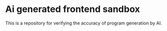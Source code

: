 # Ai generated frontend sandbox
This is a repository for verifying the accuracy of program generation by AI.
